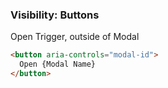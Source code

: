 ### Visibility: Buttons

Open Trigger, outside of Modal

```html
<button aria-controls="modal-id">
  Open {Modal Name}
</button>
```
